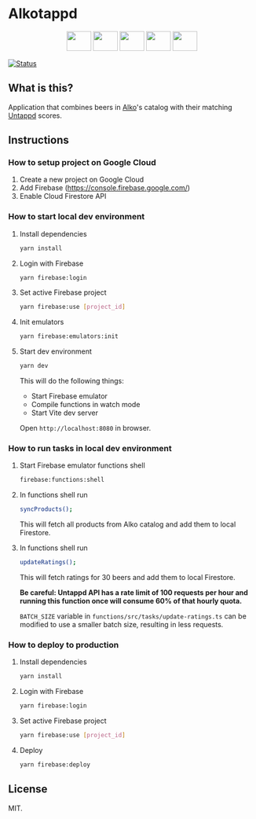 # Alkotappd

<div align="center">
  <img height="40" width="50" src="https://cdn.svgporn.com/logos/typescript-icon.svg"/>
  <img height="40" width="50" src="https://cdn.svgporn.com/logos/vue.svg"/>
  <img height="40" width="50" src="https://cdn.svgporn.com/logos/tailwindcss-icon.svg"/>
  <img height="40" width="50" src="https://cdn.svgporn.com/logos/nestjs.svg"/>
  <img height="40" width="50" src="https://cdn.svgporn.com/logos/firebase.svg"/>
</div>

[![Status](https://github.com/penny-five/alkotappd/workflows/test-and-deploy/badge.svg)](https://github.com/penny-five/alkotappd/actions)

## What is this?

Application that combines beers in [Alko](https://alko.fi)'s catalog with their matching [Untappd](https://untappd.com) scores.

## Instructions

### How to setup project on Google Cloud

1. Create a new project on Google Cloud
2. Add Firebase (https://console.firebase.google.com/)
3. Enable Cloud Firestore API

### How to start local dev environment

1. Install dependencies

   ```sh
   yarn install
   ```

2. Login with Firebase

   ```sh
   yarn firebase:login
   ```

3. Set active Firebase project

   ```sh
   yarn firebase:use [project_id]
   ```

4. Init emulators

   ```sh
   yarn firebase:emulators:init
   ```

5. Start dev environment

   ```sh
   yarn dev
   ```

   This will do the following things:

   - Start Firebase emulator
   - Compile functions in watch mode
   - Start Vite dev server

   Open `http://localhost:8080` in browser.

### How to run tasks in local dev environment

1. Start Firebase emulator functions shell

   ```sh
   firebase:functions:shell
   ```

2. In functions shell run

   ```sh
   syncProducts();
   ```

   This will fetch all products from Alko catalog and add them to local Firestore.

3. In functions shell run

   ```sh
   updateRatings();
   ```

   This will fetch ratings for 30 beers and add them to local Firestore.

   **Be careful: Untappd API has a rate limit of 100 requests per hour and running this function once will consume 60% of that hourly quota.**

   `BATCH_SIZE` variable in `functions/src/tasks/update-ratings.ts` can be modified to use a smaller batch size, resulting in less requests.

### How to deploy to production

1. Install dependencies

   ```sh
   yarn install
   ```

2. Login with Firebase

   ```sh
   yarn firebase:login
   ```

3. Set active Firebase project

   ```sh
   yarn firebase:use [project_id]
   ```

4. Deploy

   ```sh
   yarn firebase:deploy
   ```

## License

MIT.

